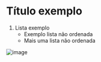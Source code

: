 # Título exemplo

1. Lista exemplo
    * Exemplo lista não ordenada
    * Mais uma lista não ordenada

![image](https://img.shields.io/badge/Joomla-5091CD?style=for-the-badge&logo=joomla&logoColor=white)